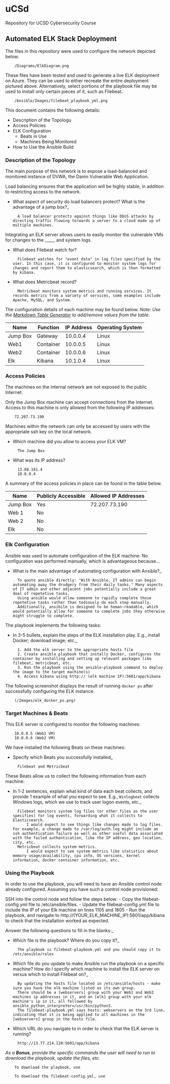 # uCSd
Repository for UCSD Cybersecurity Course

## Automated ELK Stack Deployment

The files in this repository were used to configure the network depicted below.

		/Diagrams/ElkDiagram.png

These files have been tested and used to generate a live ELK deployment on Azure. They can be used to either recreate the entire deployment pictured above. Alternatively, select portions of the playbook file may be used to install only certain pieces of it, such as Filebeat.

		/Ansible/Images/filebeat_playbook_yml.png

This document contains the following details:
- Description of the Topologu
- Access Policies
- ELK Configuration
  - Beats in Use
  - Machines Being Monitored
- How to Use the Ansible Build


### Description of the Topology

The main purpose of this network is to expose a load-balanced and monitored instance of DVWA, the Damn Vulnerable Web Application.

Load balancing ensures that the application will be highly stable, in addition to restricting access to the network.
- What aspect of security do load balancers protect? What is the advantage of a jump box?_
	
		A load balancer protects against things like DDoS attacks by directing traffic flowing torwards a server to a cloud made up of multiple machines.

Integrating an ELK server allows users to easily monitor the vulnerable VMs for changes to the _____ and system logs.
- What does Filebeat watch for?
		
		Filebeat watches for "event data" in log files specified by the user. In this case, it is configured to monitor system logs for changes and report them to elasticsearch, which is then formatted by kibana.
 
- What does Metricbeat record?
	
		Metricbeat monitors system metrics and running services. It records metrics from a variety of services, some examples include Apache, MySQL, and System.

The configuration details of each machine may be found below.
_Note: Use the [Markdown Table Generator](http://www.tablesgenerator.com/markdown_tables) to add/remove values from the table_.

| Name     | Function | IP Address | Operating System |
|----------|----------|------------|------------------|
| Jump Box | Gateway  | 10.0.0.4   | Linux            |
| Web1     | Container| 10.0.0.5   | Linux            |
| Web2     | Container| 10.0.0.6   | Linux            |
| Elk      | Kibana   | 10.1.0.4   | Linux            |

### Access Policies

The machines on the internal network are not exposed to the public Internet. 

Only the Jump Box machine can accept connections from the Internet. Access to this machine is only allowed from the following IP addresses:

		72.207.73.190

Machines within the network can only be accessed by users with the appropriate ssh key on the local network.
- Which machine did you allow to access your ELK VM? 
	
		The Jump Box
	
- What was its IP address?
	
		13.88.181.4
		10.0.0.4

A summary of the access policies in place can be found in the table below.

| Name     | Publicly Accessible | Allowed IP Addresses |
|----------|---------------------|----------------------|
| Jump Box | Yes                 |    72.207.73.190     |
| Web 1    | No                  |                      |
| Web 2    | No                  |                      |
| Elk      | No                  |                      |


### Elk Configuration

Ansible was used to automate configuration of the ELK machine. No configuration was performed manually, which is advantageous because...
- What is the main advantage of automating configuration with Ansible?_

		To quote ansible directly: "With Ansible, IT admins can begin automating away the drudgery from their daily tasks." Many aspects of IT admin and other adjacent jobs potentially include a great deal of repetetive tasks. 
		Using ansible would allow someone to rapidly complete those repetetive tasks rather than tediously do each step manually.
		Additionally, ansibile is designed to be human-readable, which would potentially allow for someone to complete jobs they otherwise might struggle to complete.

The playbook implements the following tasks:
- In 3-5 bullets, explain the steps of the ELK installation play. E.g., install Docker; download image; etc._
		
		1. Add the elk server to the appropriate hosts file
		2. Create ansible playbook that installs Docker, configures the container by installing and setting up relevant packages like filebeat, metricbeat, etc.
		3. Run the playbook using the ansible-playbook command to deploy the image to the target machine(s)
		4. Access kibana using http:// (elk machine IP):5601/app/kibana

The following screenshot displays the result of running `docker ps` after successfully configuring the ELK instance.

		(/Images/elk_docker_ps.png)

### Target Machines & Beats
This ELK server is configured to monitor the following machines:

		10.0.0.5 (Web1 VM)
		10.0.0.6 (Web2 VM)

We have installed the following Beats on these machines:
- Specify which Beats you successfully installed_

		Filebeat and Metricbeat

These Beats allow us to collect the following information from each machine:
- In 1-2 sentences, explain what kind of data each beat collects, and provide 1 example of what you expect to see. E.g., `Winlogbeat` collects Windows logs, which we use to track user logon events, etc._

		Filebeat monitors system log files (or other files as the user specifies) for log events, forwarding what it collects to Elasticsearch.
			I would expect to see things like changes made to log files. For example, a change made to /var/log/auth.log might include an ssh authentication failure as well as other useful data associated with the failed authentication, like the IP address, geo location, city, etc.
		Metricbeat collects system metrics.
			I would expect to see system metrics like statistics about memory usage/availability, cpu info, OS versions, kernel information, docker container information, etc.

### Using the Playbook
In order to use the playbook, you will need to have an Ansible control node already configured. Assuming you have such a control node provisioned: 

SSH into the control node and follow the steps below:
		- Copy the filebeat-config.yml file to /etc/ansible/files.
		- Update the filebeat-config.yml file to include the IP of your Elk machine on lines 1105 and 1805
		- Run the playbook, and navigate to http://(YOUR_ELK_MACHINE_IP):5601/app/kibana to check that the installation worked as expected.

Answer the following questions to fill in the blanks:_
- Which file is the playbook? Where do you copy it?_

		The playbook is filebeat-playbook.yml and you should copy it to /etc/ansible/roles

- Which file do you update to make Ansible run the playbook on a specific machine? How do I specify which machine to install the ELK server on versus which to install Filebeat on?_

		By updating the hosts file located in /etc/ansible/hosts - make sure you have the elk machine listed as its own group. 
		There should be a [webservers] group with your Web1 and Web2 machines ip addresses in it, and an [elk] group with your elk machine's ip in it, all followed by ansible_python_interpreter=/usr/bin/python3.
		The filebeat-playbook.yml says hosts: webservers on the 3rd line, indicating that it is being applied to all machines in the [webservers] group in the hosts file.

- Which URL do you navigate to in order to check that the ELK server is running?
		
		http://13.77.214.120:5601/app/kibana

_As a **Bonus**, provide the specific commands the user will need to run to download the playbook, update the files, etc._

		To download the playbook, use 
		
		To download the filebeat-config.yml, use
